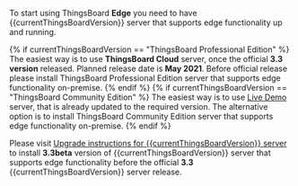 To start using ThingsBoard **Edge** you need to have {{currentThingsBoardVersion}} server that supports edge functionality up and running. 

{% if currentThingsBoardVersion == "ThingsBoard Professional Edition" %}
The easiest way is to use **ThingsBoard Cloud** server, once the official **3.3 version** released. Planned release date is **May 2021**.
Before official release please install ThingsBoard Professional Edition server that supports edge functionality on-premise.
{% endif %}
{% if currentThingsBoardVersion == "ThingsBoard Community Edition" %}
The easiest way is to use [Live Demo](https://demo.thingsboard.io/signup) server, that is already updated to the required version.
The alternative option is to install ThingsBoard Community Edition server that supports edge functionality on-premise.
{% endif %}

Please visit [Upgrade instructions for {{currentThingsBoardVersion}} server](/docs/edge/upgrade-server/) to install **3.3beta** version of {{currentThingsBoardVersion}} server that supports edge functionality before the official **3.3** {{currentThingsBoardVersion}} server release.
